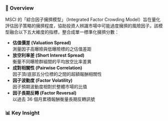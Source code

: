 ### 🧠 Overview
MSCI 的「綜合因子擁擠模型」（Integrated Factor Crowding Model）旨在量化評估因子策略的擁擠程度，協助投資人辨識市場中可能過度擁擠的風險因子。該模型融合以下五大維度的指標，整合成單一標準化擁擠分數：

- **估值價差 (Valuation Spread)**  
  測量因子高曝險與低曝險標的之估值差距  
- **放空利率差 (Short Interest Spread)**  
  衡量不同曝險群組間的平均放空比率差異  
- **成對相關性 (Pairwise Correlation)**  
  因子頂/底部五分位標的之間的超額報酬相關性  
- **因子波動度 (Factor Volatility)**  
  因子預期波動度相對於整體市場的比值  
- **因子長期反轉 (Factor Reversal)**  
  以過去 36 個月累積報酬衡量長期反轉訊號

### 📊 Key Insight

